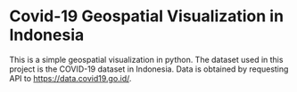 # Covid-19 Geospatial Visualization in Indonesia
This is a simple geospatial visualization in python. The dataset used in this project is the COVID-19 dataset in Indonesia. 
Data is obtained by requesting API to https://data.covid19.go.id/.
